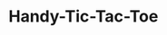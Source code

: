 # Handy-Tic-Tac-Toe
<!-- --
This project implements a Tic Tac Toe game where the user interacts with the game board using hand gestures captured by a webcam. The game uses MediaPipe for hand tracking and OpenCV for image processing. The game alternates turns between the player and a simple AI, which uses a basic strategy to determine its moves.

## Project Structure

1. **Video Capture and Frame Processing**
    - Opening the webcam
    - Processing video frames
    - Displaying messages on the frame

2. **Game Mechanics**
    - Initializing the game board
    - Drawing the Tic Tac Toe grid and marks
    - Checking win conditions and draws
    - Handling player and computer moves

3. **Hand Gesture Recognition**
    - Using MediaPipe for hand landmark detection
    - Mapping hand gestures to game actions

4. **User Interface**
    - Displaying player name input
    - Managing game state transitions

## Video Capture and Frame Processing

### Opening the Webcam

The webcam is opened using OpenCV to capture real-time video frames for the game.

### Processing Video Frames

Frames are processed to include the Tic Tac Toe grid and user gestures.

### Displaying Messages

Messages such as game results are displayed on the video frame using OpenCV.

## Game Mechanics

### Initializing the Game Board

The game board is initialized with empty cells, and the turn is set to the player.

### Drawing the Tic Tac Toe Grid and Marks

The grid is drawn on the frame, and marks (X or O) are placed based on player and computer moves.

### Checking Win Conditions and Draws

The game checks for win conditions and draws by evaluating the board state after each move.

### Handling Player and Computer Moves

Player moves are detected via hand gestures, and the computer makes moves using a basic strategy.

## Hand Gesture Recognition

### Using MediaPipe for Hand Landmark Detection

MediaPipe is used to detect hand landmarks and track the index finger to determine the cell being pointed at.

### Mapping Hand Gestures to Game Actions

The position of the index finger is mapped to the Tic Tac Toe grid to make moves in the game.

## User Interface

### Displaying Player Name Input

The user is prompted to enter their name before starting the game.

### Managing Game State Transitions

The game handles transitions between player and computer turns, as well as game resets after a win or draw.

## Functions Overview

### Open_Video_Frame()

Opens the webcam for video input.

### display_message(message, frame, position, font_scale, color, thickness)

Displays a message on the video frame.

### get_window_height_and_width()

Gets the dimensions of the screen and calculates window size.

### draw_grid(frame)

Draws the Tic Tac Toe grid on the frame.

### draw_marks(frame, board)

Draws the X and O marks on the Tic Tac Toe board.

### get_cell_number(frame, coordinate_of_index)

Gets the cell number based on the index finger coordinates.

### initialization()

Initializes the game board and turn.

### is_win(board, player_symbol)

Checks for a win condition.

### is_draw(board)

Checks if the game is a draw.

### is_valid_move(board, ri, ci)

Determines if a move is valid.

### computer_move(board, cs, ps)

Determines the computer's move using a basic strategy.

### update_text(key, typed_text)

Updates text based on key presses.

### main()

Main function to run the game.

## Game Flow

1. **Start Game**: Opens the webcam and initializes the game board.
2. **Player Name Input**: Prompts the user to enter their name.
3. **Hand Gesture Detection**: Tracks the index finger to select cells.
4. **Game Turn**: Alternates turns between the player and the computer.
5. **Win/Draw Check**: Checks for win or draw conditions after each move.
6. **Game Reset**: Resets the game after a win or draw.

## Screenshots

### Tic Tac Toe Grid and Marks

![Tic Tac Toe Grid](https://example.com/tic-tac-toe-grid.png)

### Hand Gesture Control

![Hand Gesture](https://example.com/hand-gesture.png)

## References

- [MediaPipe Documentation](https://google.github.io/mediapipe/)
- [OpenCV Documentation](https://docs.opencv.org/)
- [Hand Gesture Recognition with MediaPipe](https://github.com/google/mediapipe)
